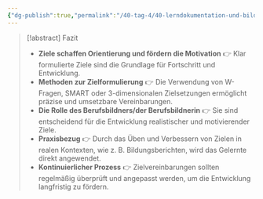 ```yaml
---
{"dg-publish":true,"permalink":"/40-tag-4/40-lerndokumentation-und-bildungsbericht/11-fazit-bildungsbericht/"}
---
```



>[!abstract] Fazit
>* **Ziele schaffen Orientierung und fördern die Motivation**
>👉 Klar formulierte Ziele sind die Grundlage für Fortschritt und Entwicklung.
>* **Methoden zur Zielformulierung** 
>👉 Die Verwendung von W-Fragen, SMART oder 3-dimensionalen Zielsetzungen ermöglicht präzise und umsetzbare Vereinbarungen.
>* **Die Rolle des Berufsbildners/der Berufsbildnerin** 
>👉 Sie sind entscheidend für die Entwicklung realistischer und motivierender Ziele.
>* **Praxisbezug** 
>👉 Durch das Üben und Verbessern von Zielen in realen Kontexten, wie z. B. Bildungsberichten, wird das Gelernte direkt angewendet.
>* **Kontinuierlicher Prozess** 
>👉 Zielvereinbarungen sollten regelmäßig überprüft und angepasst werden, um die Entwicklung langfristig zu fördern.

